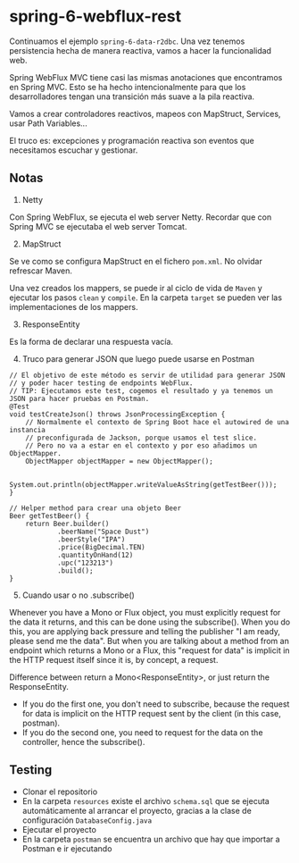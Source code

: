 # spring-6-webflux-rest

Continuamos el ejemplo `spring-6-data-r2dbc`. Una vez tenemos persistencia hecha de manera reactiva, vamos a hacer la funcionalidad web.
    
Spring WebFlux MVC tiene casi las mismas anotaciones que encontramos en Spring MVC. Esto se ha hecho intencionalmente para que los desarrolladores tengan una transición más suave a la pila reactiva.

Vamos a crear controladores reactivos, mapeos con MapStruct, Services, usar Path Variables...

El truco es: excepciones y programación reactiva son eventos que necesitamos escuchar y gestionar.

## Notas

1. Netty

Con Spring WebFlux, se ejecuta el web server Netty. Recordar que con Spring MVC se ejecutaba el web server Tomcat.

2. MapStruct

Se ve como se configura MapStruct en el fichero `pom.xml`. No olvidar refrescar Maven.

Una vez creados los mappers, se puede ir al ciclo de vida de `Maven` y ejecutar los pasos `clean` y `compile`. En la carpeta `target` se pueden ver las implementaciones de los mappers.

3. ResponseEntity<Void>

Es la forma de declarar una respuesta vacía.

4. Truco para generar JSON que luego puede usarse en Postman

```
// El objetivo de este método es servir de utilidad para generar JSON
// y poder hacer testing de endpoints WebFlux.
// TIP: Ejecutamos este test, cogemos el resultado y ya tenemos un JSON para hacer pruebas en Postman.
@Test
void testCreateJson() throws JsonProcessingException {
    // Normalmente el contexto de Spring Boot hace el autowired de una instancia
    // preconfigurada de Jackson, porque usamos el test slice.
    // Pero no va a estar en el contexto y por eso añadimos un ObjectMapper.
    ObjectMapper objectMapper = new ObjectMapper();

    System.out.println(objectMapper.writeValueAsString(getTestBeer()));
}

// Helper method para crear una objeto Beer
Beer getTestBeer() {
    return Beer.builder()
            .beerName("Space Dust")
            .beerStyle("IPA")
            .price(BigDecimal.TEN)
            .quantityOnHand(12)
            .upc("123213")
            .build();
}
```

5. Cuando usar o no .subscribe()

Whenever you have a Mono or Flux object, you must explicitly request for the data it returns, and this can be done using the subscribe().
When you do this, you are applying back pressure and telling the publisher "I am ready, please send me the data".
But when you are talking about a method from an endpoint which returns a Mono or a Flux, this "request for data" is implicit in the HTTP request itself since it is, by concept, a request.

Difference between return a Mono<ResponseEntity<Void>>, or just return the ResponseEntity<Void>.
- If you do the first one, you don't need to subscribe, because the request for data is implicit on the HTTP request sent by the client (in this case, postman).
- If you do the second one, you need to request for the data on the controller, hence the subscribe().


## Testing

- Clonar el repositorio
- En la carpeta `resources` existe el archivo `schema.sql` que se ejecuta automáticamente al arrancar el proyecto, gracias a la clase de configuración `DatabaseConfig.java`
- Ejecutar el proyecto
- En la carpeta `postman` se encuentra un archivo que hay que importar a Postman e ir ejecutando